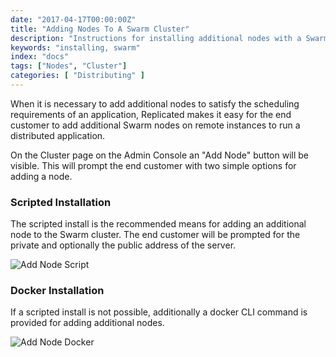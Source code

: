 ```yaml
---
date: "2017-04-17T00:00:00Z"
title: "Adding Nodes To A Swarm Cluster"
description: "Instructions for installing additional nodes with a Swarm cluster"
keywords: "installing, swarm"
index: "docs"
tags: ["Nodes", "Cluster"]
categories: [ "Distributing" ]
---
```


When it is necessary to add additional nodes to satisfy the scheduling requirements of an application, Replicated makes it easy for the end customer to add additional Swarm nodes on remote instances to run a distributed application.

On the Cluster page on the Admin Console an "Add Node" button will be visible. This will prompt the end customer with two simple options for adding a node.

### Scripted Installation
The scripted install is the recommended means for adding an additional node to the Swarm cluster. The end customer will be prompted for the private and optionally the public address of the server.

![Add Node Script](/images/post-screens/add-node-swarm-script.png)

### Docker Installation
If a scripted install is not possible, additionally a docker CLI command is provided for adding additional nodes.

![Add Node Docker](/images/post-screens/add-node-swarm-docker.png)